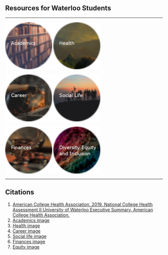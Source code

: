 

## Resources for Waterloo Students 

--------------

[![Academics](./images/academics.png)](https://raywoo32.github.io/raywoo32.github.io-waterloo-resources/subpages/academics.html)
[![Health](./images/health.png)](https://raywoo32.github.io/raywoo32.github.io-waterloo-resources/subpages/health.html)


[![Career](./images/career.png)](https://raywoo32.github.io/raywoo32.github.io-waterloo-resources/subpages/career.html)
[![Social Life](./images/social.png)](https://raywoo32.github.io/raywoo32.github.io-waterloo-resources/subpages/social.html)


[![Finances](./images/finances.png)](https://raywoo32.github.io/raywoo32.github.io-waterloo-resources/subpages/finaces.html)
[![Human Rights, Equity and Inclusion](./images/equity.png)](https://raywoo32.github.io/raywoo32.github.io-waterloo-resources/subpages/equity.html)

--------------


## Citations 

1. [American College Health Association. 2019. National College Health Assessment II University of Waterloo Executive Summary. American College Health Association.](https://uwaterloo.ca/institutional-analysis-planning/sites/ca.institutional-analysis-planning/files/uploads/files/2019_ncha-ii_university_of_waterloo_executive_summary_pdf.pdf)
2. [Academics image](https://unsplash.com/photos/sfL_QOnmy00?utm_source=unsplash&utm_medium=referral&utm_content=creditShareLink)
3. [Health image](https://unsplash.com/photos/78A265wPiO4?utm_source=unsplash&utm_medium=referral&utm_content=creditShareLink)
4. [Career image](https://unsplash.com/photos/nak9xdVuHAg?utm_source=unsplash&utm_medium=referral&utm_content=creditShareLink)
5. [Social life image](https://unsplash.com/photos/i5Kx0P8A0d4?utm_source=unsplash&utm_medium=referral&utm_content=creditShareLink)
6. [Finances image](https://unsplash.com/photos/NeTPASr-bmQ?utm_source=unsplash&utm_medium=referral&utm_content=creditShareLink)
7. [Equity image](https://unsplash.com/photos/QGQz-IBBl5w?utm_source=unsplash&utm_medium=referral&utm_content=creditShareLink)

